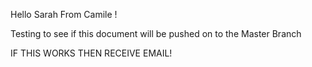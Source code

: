 Hello Sarah From Camile !


Testing to see if this document will be pushed on to the Master Branch 


IF THIS WORKS THEN RECEIVE EMAIL!
